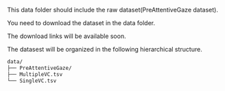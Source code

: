 This data folder should include the raw dataset(PreAttentiveGaze dataset).

You need to download the dataset in the data folder.

The download links will be available soon.

The datasest will be organized in the following hierarchical structure.

```bash
data/
├── PreAttentiveGaze/
├── MultipleVC.tsv
└── SingleVC.tsv
```
